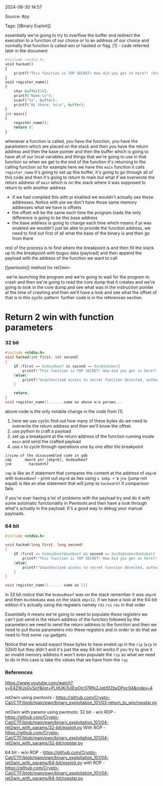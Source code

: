 
2024-06-30 14:57

Source:  #py

Tags: [[Binary Exploit]] 

essentially we're going to try to overflow the buffer and redirect the execution to a function of our choice or to an address of our choice and normally that function is called win or hacked or flag.
[1] - code referred later in the document
```python
#include <stdio.h>
void hacked()
{
    printf("This function is TOP SECRET! How did you get in here?! :O\n");
}
void register_name()
{
    char buffer[16];
    printf("Name:\n");
    scanf("%s", buffer);
    printf("Hi there, %s\n", buffer);    
}
int main()
{
    register_name();
    return 0;
}
```
whenever a function is called, you have the function, you have the parameters which are placed on the stack and then you have the return address and then the base pointer and then the buffer which is going to have all of our local variables and things that we're going to use in that function 
so when we get to the end of the function it's returning to the calling function so for example here we have this `main` function it calls `register_name` it's going to set up this buffer, it's going to go through all of this code and then it's going to return to main but what if we overwrote the return address of `main` which is on the stack where it was supposed to return to with another address

- if we had compiled this with pi enabled we wouldn't actually see these addresses. Notice with pie we don't have those same memory addresses what we have is offsets
- the offset will be the same each time the program loads the only difference is going to be this base address
- the base address is going to change each time which means if pi was enabled we wouldn't just be able to provide the function address, we need to find out first of all what the base of the binary is and then go from there

rest of the process is to find where the breakpoint is and then fill the stack up to the breakpoint with bogus data (payload) and then append the payload with the address of the function we want to call 

[[pwntools]] method for ret2win- 

 we're launching the program and we're going to wait for the program to crash and then we're going to read the core dump that it creates and we're going to look in the core dump and see what was in the instruction pointer at the time of crashing and then we'll have a look and see what the offset of that is in this cyclic pattern
 further code is in the references section. 
# Return 2 win with function parameters 

### 32 bit
```c
#include <stdio.h>
void hacked(int first, int second)
{
    if (first == 0xdeadbeef && second == 0xc0debabe){
        printf("This function is TOP SECRET! How did you get in here?! :O\n");
    }else{
        printf("Unauthorised access to secret function detected, authorities have been alerted!!\n");
    }

    return;
}
void register_name().......same as above w/o params...
```
above code is the only notable change in the code from [1]
1. here we use cyclic find out how many of these bytes do we need to overwrite the return address and then we'll know the offset. 
2. use python to craft a payload
3. set up a breakpoint at the return address of the function running inside `main` and send the crafted payload 
4. use `n` to cycle through operations one by one after the breakpoint 
``` 
//view of the disassembled code in gdb
cmp      dword ptr [ebp+8], 0xdeadbeef
jne        hacked+57
```
`cmp` is like an if statement that compares the content at the address of `ebp+8` with `0xdeadbeef` - print out `ebp+8` as hex using `x $ebp + 8`
`jne` (jump not equal) is like an else statement that will jump to `hacked+57` if comparison fails

if you're ever having a lot of problems with the payload try and do it with some automatic functionality in Pwntools and then have a look through what's actually in the payload. It's a good way to debug your manual payloads. 
### 64 bit
```c
#include <stdio.h>

void hacked(long first, long second)
{
    if (first == 0xdeadbeefdeadbeef && second == 0xc0debabec0debabe){
        printf("This function is TOP SECRET! How did you get in here?! :O\n");
    }else{
        printf("Unauthorised access to secret function detected, authorities have been alerted!!\n");
    }
}

void register_name()...... same as [1]
```
in 32 bit notice that the `0xdeadbeef` was on the stack remember it was `ebp+8` and then `0xc0debabe` was on the stack `ebp+12`. if we have a look at the 64-bit edition it's actually using the registers namely `rdi` `rsi` `rdx` in that order

Essentially it means we're going to need to populate these registers we can't just send in the return address of the function followed by the parameters we need to send the return address to the function and then we need to put those parameters into these registers and in order to do that we need to find some `rop` gadgets

Notice that we would expect these bytes to have ended up in the `rip` (`eip` in 32bit) but they didn't and it's just the way 64-bit works if you try to give it an invalid memory address it won't even populate the `rip` so what we need to do in this case is take the values that we have from the `rsp`

 

### References
https://www.youtube.com/watch?v=E4ZWJsGySoY&list=PLHUKi1UlEgOIc07Rfk2Jgb5fZbxDPec94&index=4

ret2win using pwntools - https://github.com/Crypto-Cat/CTF/blob/main/pwn/binary_exploitation_101/03-return_to_win/ropstar.py

ret2win with params using pwntools:
32 bit - w/o ROP - https://github.com/Crypto-Cat/CTF/blob/main/pwn/binary_exploitation_101/04-ret2win_with_params/32-bit/exploit.py
With ROP - https://github.com/Crypto-Cat/CTF/blob/main/pwn/binary_exploitation_101/04-ret2win_with_params/32-bit/ropstar.py

64 bit - w/o ROP - https://github.com/Crypto-Cat/CTF/blob/main/pwn/binary_exploitation_101/04-ret2win_with_params/64-bit/exploit.py
with ROP - https://github.com/Crypto-Cat/CTF/blob/main/pwn/binary_exploitation_101/04-ret2win_with_params/64-bit/ropstar.py